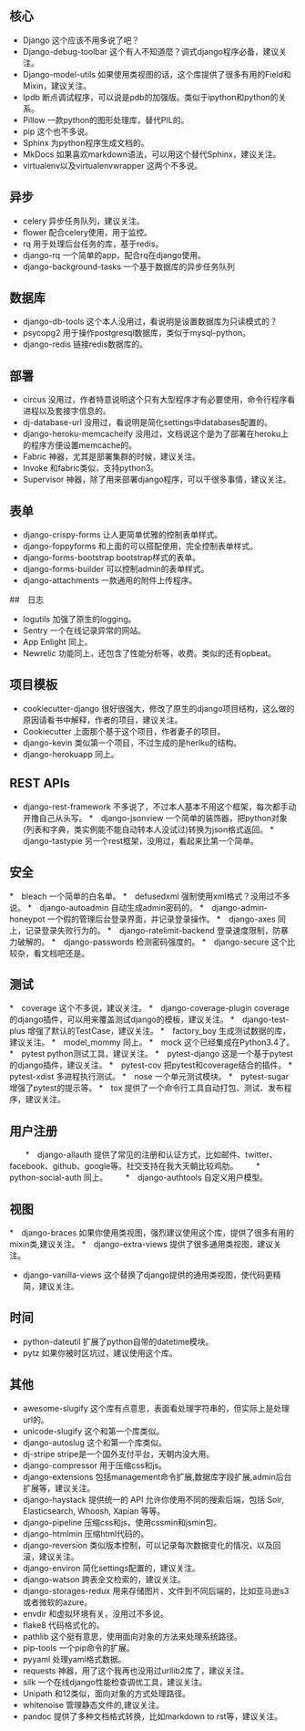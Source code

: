 ## 核心

   * Django 这个应该不用多说了吧？
   * Django-debug-toolbar 这个有人不知道麼？调式django程序必备，建议关注。
   * Django-model-utils 如果使用类视图的话，这个库提供了很多有用的Field和Mixin，建议关注。
   * Ipdb 断点调试程序，可以说是pdb的加强版。类似于ipython和python的关系。
   * Pillow 一款python的图形处理库，替代PIL的。
   * pip 这个也不多说。
   * Sphinx 为python程序生成文档的。
   * MkDocs 如果喜欢markdown语法，可以用这个替代Sphinx，建议关注。
   * virtualenv以及virtualenvwrapper 这两个不多说。
   
## 异步

   * celery 异步任务队列，建议关注。
   * flower 配合celery使用，用于监控。
   * rq 用于处理后台任务的库，基于redis。
   * django-rq 一个简单的app，配合rq在django使用。
   * django-background-tasks 一个基于数据库的异步任务队列
   
## 数据库

   * django-db-tools 这个本人没用过，看说明是设置数据库为只读模式的？
   * psycopg2 用于操作postgresql数据库，类似于mysql-python。
   * django-redis 链接redis数据库的。

## 部署

   * circus 没用过，作者特意说明这个只有大型程序才有必要使用，命令行程序看进程以及套接字信息的。
   * dj-database-url 没用过，看说明是简化settings中databases配置的。
   * django-heroku-memcacheify 没用过，文档说这个是为了部署在heroku上的程序方便设置memcache的。
   * Fabric 神器，尤其是部署集群的时候，建议关注。
   * Invoke 和fabric类似，支持python3。
   * Supervisor 神器，除了用来部署django程序，可以干很多事情，建议关注。

## 表单

   * django-crispy-forms 让人更简单优雅的控制表单样式。
   * django-foppyforms 和上面的可以搭配使用，完全控制表单样式。
   * django-forms-bootstrap bootstrap样式的表单。
   * django-forms-builder 可以控制admin的表单样式。
   * django-attachments 一款通用的附件上传程序。

##　日志
　　　
   * logutils 加强了原生的logging。
   * Sentry 一个在线记录异常的网站。
   * App Enlight 同上。
   * Newrelic 功能同上，还包含了性能分析等，收费。类似的还有opbeat。

## 项目模板

   * cookiecutter-django 很好很强大，修改了原生的django项目结构，这么做的原因请看书中解释，作者的项目，建议关注。
   * Cookiecutter 上面那个基于这个项目，作者妻子的项目。
   * django-kevin 类似第一个项目，不过生成的是herlku的结构。
   * django-herokuapp 同上。

## REST APIs

   * django-rest-framework 不多说了，不过本人基本不用这个框架，每次都手动开撸自己从头写。
   *　django-jsonview 一个简单的装饰器，把python对象(列表和字典，类实例能不能自动转本人没试过)转换为json格式返回。
   *　django-tastypie 另一个rest框架，没用过，看起来比第一个简单。

## 安全
   *　bleach 一个简单的白名单。
   *　defusedxml 强制使用xml格式？没用过不多说。
   *　django-autoadmin 自动生成admin密码的。
   *　django-admin-honeypot 一个假的管理后台登录界面，并记录登录操作。
   *　django-axes 同上，记录登录失败行为的。
   *　django-ratelimit-backend 登录速度限制，防暴力破解的。
   *　django-passwords 检测密码强度的。
   *　django-secure 这个比较杂，看文档吧还是。

## 测试
   
   *　coverage 这个不多说，建议关注。
   *　django-coverage-plugin coverage的django插件，可以用来覆盖测试django的模板，建议关注。
   *　django-test-plus 增强了默认的TestCase，建议关注。
   *　factory_boy 生成测试数据的库，建议关注。
   *　model_mommy 同上。
   *　mock 这个已经集成在Python3.4了。
   *　pytest python测试工具，建议关注。
   *　pytest-django 这是一个基于pytest的django插件，建议关注。
   *　pytest-cov 把pytest和coverage结合的插件。
   *　pytest-xdist 多进程执行测试。
   *　nose 一个单元测试模块。
   *　pytest-sugar 增强了pytest的提示等。
   *　tox 提供了一个命令行工具自动打包、测试、发布程序，建议关注。

## 用户注册

　　*　django-allauth 提供了常见的注册和认证方式，比如邮件、twitter、facebook、github、google等。社交支持在我大天朝比较鸡肋。
　　*　python-social-auth 同上。
　　*　django-authtools 自定义用户模型。

## 视图
   
   *　django-braces 如果你使用类视图，强烈建议使用这个库，提供了很多有用的mixin类,建议关注。
   *　django-extra-views 提供了很多通用类视图，建议关注。
   * django-vanilla-views 这个替换了django提供的通用类视图，使代码更精简，建议关注。

## 时间

   * python-dateutil 扩展了python自带的datetime模块。
   * pytz 如果你被时区坑过，建议使用这个库。

## 其他
   
   * awesome-slugify 这个库有点意思，表面看处理字符串的，但实际上是处理url的。
   * unicode-slugify 这个和第一个库类似。
   * django-autoslug 这个和第一个库类似。
   * dj-stripe stripe是一个国外支付平台，天朝内没大用。
   * django-compressor 用于压缩css和js。
   * django-extensions 包括management命令扩展,数据库字段扩展,admin后台扩展等，建议关注。
   * django-haystack 提供统一的 API 允许你使用不同的搜索后端，包括 Solr, Elasticsearch, Whoosh, Xapian 等等。
   * django-pipeline 压缩css和js，使用cssmin和jsmin包。
   * django-htmlmin 压缩html代码的。
   * django-reversion 类似版本控制，可以记录每次数据变化的情况，以及回滚，建议关注。
   * django-environ 简化settings配置的，建议关注。
   * django-watson 跨表全文检索的，建议关注。
   * django-storages-redux 用来存储图片、文件到不同后端的，比如亚马逊s3或者微软的azure。
   * envdir 和虚拟环境有关，没用过不多说。
   * flake8 代码格式化的。
   * pathlib 这个挺有意思，使用面向对象的方法来处理系统路径。
   * pip-tools 一个pip命令的扩展。 
   * pyyaml 处理yaml格式数据。
   * requests 神器，用了这个我再也没用过urllib2库了，建议关注。
   * silk 一个在线django性能检查调优工具，建议关注。
   * Unipath 和12类似，面向对象的方式处理路径。
   * whitenoise 管理静态文件的,建议关注。
   * pandoc 提供了多种文档格式转换，比如markdown to rst等，建议关注。
   
   
   
